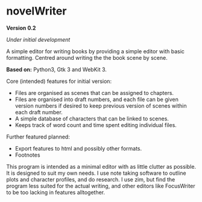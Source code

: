 # novelWriter

**Version 0.2**

*Under initial development*

A simple editor for writing books by providing a simple editor with basic formatting.
Centred around writing the the book scene by scene.

**Based on:** Python3, Gtk 3 and WebKit 3.

Core (intended) features for initial version:

* Files are organised as scenes that can be assigned to chapters.
* Files are organised into draft numbers, and each file can be given version numbers if desired to keep previous version
  of scenes within each draft number.
* A simple database of characters that can be linked to scenes.
* Keeps track of word count and time spent editing individual files.

Further featured planned:

* Export features to html and possibly other formats.
* Footnotes

This program is intended as a minimal editor with as little clutter as possible. It is designed to suit my own needs.
I use note taking software to outline plots and character profiles, and do research. I use zim, but find the program
less suited for the actual writing, and other editors like FocusWriter to be too lacking in features alltogether.
